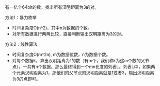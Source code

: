 有一亿个64bit的数，找出所有汉明距离为3的对。

方法1：暴力枚举
- 时间复杂度O(n^2)，其中n为数据的个数。
- 对所有数据进行两两比较，直接判断输出汉明距离为3的对。

方法2：线性算法
- 时间复杂度O(m^2n), m为数据位数，n为数据个数。
- 对每个数据k，算出汉明距离为1的数（有m个，我们称k为这m个数的父节点），一共有n个数据。那么最终得到一个mn长度的列表L。列表L中，如果两个元素汉明距离为1，那他们的父节点的汉明距离就是1或者3，输出汉明距离为3的点即可。
